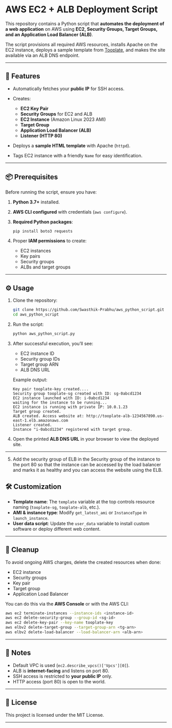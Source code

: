 # AWS EC2 + ALB Deployment Script

This repository contains a Python script that **automates the deployment of a web application** on AWS using **EC2, Security Groups, Target Groups, and an Application Load Balancer (ALB)**.

The script provisions all required AWS resources, installs Apache on the EC2 instance, deploys a sample template from [Tooplate](https://www.tooplate.com/), and makes the site available via an ALB DNS endpoint.

---

## 🚀 Features

* Automatically fetches your **public IP** for SSH access.
* Creates:

  * **EC2 Key Pair**
  * **Security Groups** for EC2 and ALB
  * **EC2 Instance** (Amazon Linux 2023 AMI)
  * **Target Group**
  * **Application Load Balancer (ALB)**
  * **Listener (HTTP 80)**
* Deploys a **sample HTML template** with Apache (`httpd`).
* Tags EC2 instance with a friendly `Name` for easy identification.

---

## 📦 Prerequisites

Before running the script, ensure you have:

1. **Python 3.7+** installed.
2. **AWS CLI configured** with credentials (`aws configure`).
3. **Required Python packages**:

   ```bash
   pip install boto3 requests
   ```
4. Proper **IAM permissions** to create:

   * EC2 instances
   * Key pairs
   * Security groups
   * ALBs and target groups

---

## ⚙️ Usage

1. Clone the repository:

   ```bash
   git clone https://github.com/Swasthik-Prabhu/aws_python_script.git
   cd aws_python_script
   ```

2. Run the script:

   ```bash
   python aws_python_script.py
   ```

3. After successful execution, you’ll see:

   * EC2 instance ID
   * Security group IDs
   * Target group ARN
   * ALB DNS URL

   Example output:

   ```
   Key pair tooplate-key created....
   Security group tooplate-sg created with ID: sg-0abcd1234
   EC2 instance launched with ID: i-0abcd1234
   waiting for the instance to be running...
   EC2 instance is running with private IP: 10.0.1.23
   Target group created.
   ALB created. Access website at: http://tooplate-alb-1234567890.us-east-1.elb.amazonaws.com
   Listener created.
   Instance "i-0abcd1234" registered with target group.
   ```

4. Open the printed **ALB DNS URL** in your browser to view the deployed site.

---

5. Add the security group of ELB in the Security group of the instance to the port 80 so that the instance can be accessed by the load balancer and marks it as healthy and you can access the website using the ELB.
## 🛠️ Customization

* **Template name**: The `template` variable at the top controls resource naming (`tooplate-sg`, `tooplate-alb`, etc.).
* **AMI & instance type**: Modify `get_latest_ami` or `InstanceType` in `launch_instance`.
* **User data script**: Update the `user_data` variable to install custom software or deploy different web content.

---

## 🧹 Cleanup

To avoid ongoing AWS charges, delete the created resources when done:

* EC2 instance
* Security groups
* Key pair
* Target group
* Application Load Balancer

You can do this via the **AWS Console** or with the AWS CLI:

```bash
aws ec2 terminate-instances --instance-ids <instance-id>
aws ec2 delete-security-group --group-id <sg-id>
aws ec2 delete-key-pair --key-name tooplate-key
aws elbv2 delete-target-group --target-group-arn <tg-arn>
aws elbv2 delete-load-balancer --load-balancer-arn <alb-arn>
```

---

## 📖 Notes

* Default VPC is used (`ec2.describe_vpcs()['Vpcs'][0]`).
* ALB is **internet-facing** and listens on port 80.
* SSH access is restricted to **your public IP** only.
* HTTP access (port 80) is open to the world.

---

## 📝 License

This project is licensed under the MIT License.

---
